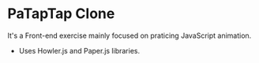 # PaTapTap Clone 
It's a Front-end exercise mainly focused on praticing JavaScript animation.
- Uses Howler.js and Paper.js libraries.
